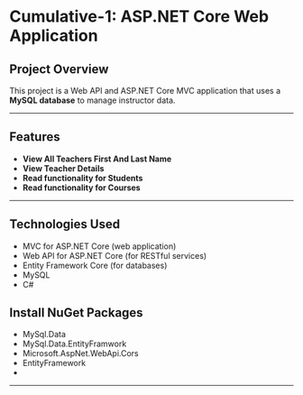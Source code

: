 # Cumulative-1: ASP.NET Core Web Application

## Project Overview
This project is a Web API and ASP.NET Core MVC application that uses a **MySQL database** to manage instructor data.  

---

##  Features
- **View All Teachers First And Last Name**
- **View Teacher Details**
- **Read functionality for Students**
- **Read functionality for Courses**
  

---

##  Technologies Used
- MVC for ASP.NET Core (web application)
- Web API for ASP.NET Core (for RESTful services)
- Entity Framework Core (for databases)
- MySQL
- C#

##  Install NuGet Packages
- MySql.Data
- MySql.Data.EntityFramwork
- Microsoft.AspNet.WebApi.Cors
- EntityFramework
- 
---

